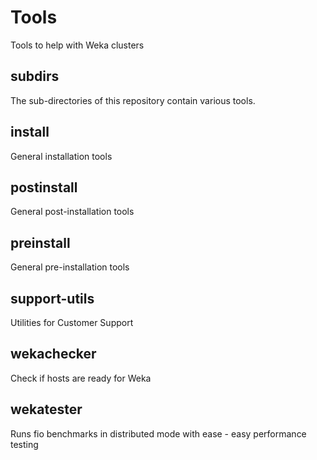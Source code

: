 # Tools

Tools to help with Weka clusters

## subdirs
The sub-directories of this repository contain various tools.

## install
General installation tools

## postinstall
General post-installation tools

## preinstall
General pre-installation tools

## support-utils
Utilities for Customer Support

## wekachecker
Check if hosts are ready for Weka

## wekatester
Runs fio benchmarks in distributed mode with ease - easy performance testing
